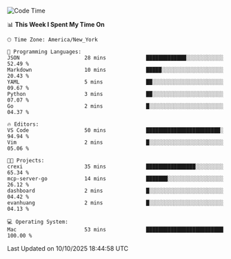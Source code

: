 

<!--START_SECTION:waka-->
![Code Time](http://img.shields.io/badge/Code%20Time-1%2C081%20hrs%2022%20mins-blue)

📊 **This Week I Spent My Time On** 

```text
🕑︎ Time Zone: America/New_York

💬 Programming Languages: 
JSON                     28 mins             █████████████░░░░░░░░░░░░   52.49 % 
Markdown                 10 mins             █████░░░░░░░░░░░░░░░░░░░░   20.43 % 
YAML                     5 mins              ██░░░░░░░░░░░░░░░░░░░░░░░   09.67 % 
Python                   3 mins              ██░░░░░░░░░░░░░░░░░░░░░░░   07.07 % 
Go                       2 mins              █░░░░░░░░░░░░░░░░░░░░░░░░   04.37 % 

🔥 Editors: 
VS Code                  50 mins             ████████████████████████░   94.94 % 
Vim                      2 mins              █░░░░░░░░░░░░░░░░░░░░░░░░   05.06 % 

🐱‍💻 Projects: 
crexi                    35 mins             ████████████████░░░░░░░░░   65.34 % 
mcp-server-go            14 mins             ███████░░░░░░░░░░░░░░░░░░   26.12 % 
dashboard                2 mins              █░░░░░░░░░░░░░░░░░░░░░░░░   04.42 % 
evanhuang                2 mins              █░░░░░░░░░░░░░░░░░░░░░░░░   04.13 % 

💻 Operating System: 
Mac                      53 mins             █████████████████████████   100.00 % 
```


 Last Updated on 10/10/2025 18:44:58 UTC
<!--END_SECTION:waka-->
